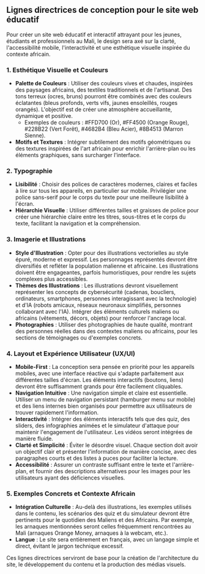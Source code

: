 ## Lignes directrices de conception pour le site web éducatif

Pour créer un site web éducatif et interactif attrayant pour les jeunes, étudiants et professionnels au Mali, le design sera axé sur la clarté, l'accessibilité mobile, l'interactivité et une esthétique visuelle inspirée du contexte africain.

### 1. Esthétique Visuelle et Couleurs

*   **Palette de Couleurs** : Utiliser des couleurs vives et chaudes, inspirées des paysages africains, des textiles traditionnels et de l'artisanat. Des tons terreux (ocres, bruns) pourront être combinés avec des couleurs éclatantes (bleus profonds, verts vifs, jaunes ensoleillés, rouges orangés). L'objectif est de créer une atmosphère accueillante, dynamique et positive.
    *   Exemples de couleurs : #FFD700 (Or), #FF4500 (Orange Rouge), #228B22 (Vert Forêt), #4682B4 (Bleu Acier), #8B4513 (Marron Sienne).
*   **Motifs et Textures** : Intégrer subtilement des motifs géométriques ou des textures inspirées de l'art africain pour enrichir l'arrière-plan ou les éléments graphiques, sans surcharger l'interface.

### 2. Typographie

*   **Lisibilité** : Choisir des polices de caractères modernes, claires et faciles à lire sur tous les appareils, en particulier sur mobile. Privilégier une police sans-serif pour le corps du texte pour une meilleure lisibilité à l'écran.
*   **Hiérarchie Visuelle** : Utiliser différentes tailles et graisses de police pour créer une hiérarchie claire entre les titres, sous-titres et le corps du texte, facilitant la navigation et la compréhension.

### 3. Imagerie et Illustrations

*   **Style d'Illustration** : Opter pour des illustrations vectorielles au style épuré, moderne et expressif. Les personnages représentés devront être diversifiés et refléter la population malienne et africaine. Les illustrations doivent être engageantes, parfois humoristiques, pour rendre les sujets complexes plus accessibles.
*   **Thèmes des Illustrations** : Les illustrations devront visuellement représenter les concepts de cybersécurité (cadenas, boucliers, ordinateurs, smartphones, personnes interagissant avec la technologie) et d'IA (robots amicaux, réseaux neuronaux simplifiés, personnes collaborant avec l'IA). Intégrer des éléments culturels maliens ou africains (vêtements, décors, objets) pour renforcer l'ancrage local.
*   **Photographies** : Utiliser des photographies de haute qualité, montrant des personnes réelles dans des contextes maliens ou africains, pour les sections de témoignages ou d'exemples concrets.

### 4. Layout et Expérience Utilisateur (UX/UI)

*   **Mobile-First** : La conception sera pensée en priorité pour les appareils mobiles, avec une interface réactive qui s'adapte parfaitement aux différentes tailles d'écran. Les éléments interactifs (boutons, liens) devront être suffisamment grands pour être facilement cliquables.
*   **Navigation Intuitive** : Une navigation simple et claire est essentielle. Utiliser un menu de navigation persistant (hamburger menu sur mobile) et des liens internes bien organisés pour permettre aux utilisateurs de trouver rapidement l'information.
*   **Interactivité** : Intégrer des éléments interactifs tels que des quiz, des sliders, des infographies animées et le simulateur d'attaque pour maintenir l'engagement de l'utilisateur. Les vidéos seront intégrées de manière fluide.
*   **Clarté et Simplicité** : Éviter le désordre visuel. Chaque section doit avoir un objectif clair et présenter l'information de manière concise, avec des paragraphes courts et des listes à puces pour faciliter la lecture.
*   **Accessibilité** : Assurer un contraste suffisant entre le texte et l'arrière-plan, et fournir des descriptions alternatives pour les images pour les utilisateurs ayant des déficiences visuelles.

### 5. Exemples Concrets et Contexte Africain

*   **Intégration Culturelle** : Au-delà des illustrations, les exemples utilisés dans le contenu, les scénarios des quiz et du simulateur devront être pertinents pour le quotidien des Maliens et des Africains. Par exemple, les arnaques mentionnées seront celles fréquemment rencontrées au Mali (arnaques Orange Money, arnaques à la webcam, etc.).
*   **Langue** : Le site sera entièrement en français, avec un langage simple et direct, évitant le jargon technique excessif.

Ces lignes directrices serviront de base pour la création de l'architecture du site, le développement du contenu et la production des médias visuels.

